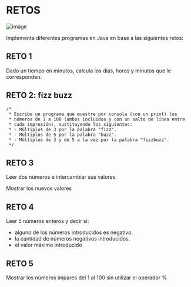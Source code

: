 # RETOS 

![image](https://github.com/profeMelola/Programacion-03-2023-24/assets/91023374/31792ba2-4e63-49d6-b91b-0e00f7dd09a6)


Implementa diferentes programas en Java en base a las siguientes retos:

## RETO 1

Dado un tiempo en minutos, calcula los días, horas y minutos que le corresponden.

## RETO 2: fizz buzz

```
/*
 * Escribe un programa que muestre por consola (con un print) los
 * números de 1 a 100 (ambos incluidos y con un salto de línea entre
 * cada impresión), sustituyendo los siguientes:
 * - Múltiplos de 3 por la palabra "fizz".
 * - Múltiplos de 5 por la palabra "buzz".
 * - Múltiplos de 3 y de 5 a la vez por la palabra "fizzbuzz".
 */
```

## RETO 3

Leer dos números e intercambiar sus valores.

Mostrar los nuevos valores

## RETO 4

Leer 5 números enteros y decir si:

- alguno de los números introducidos es negativo.
- la cantidad de números negativos introducidos.
- el valor máximo introducido

## RETO 5

Mostrar los números impares del 1 al 100 sin utilizar el operador %
